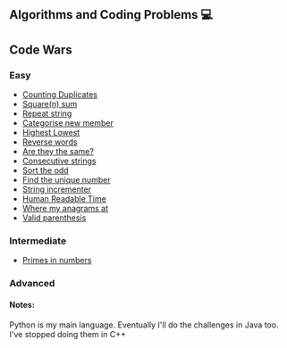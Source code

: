 ## Algorithms and Coding Problems 💻


## Code Wars
### Easy
   - [Counting Duplicates](01_count_duplicates)
   - [Square(n) sum](02_square_n_sum)
   - [Repeat string](03_string_repeat)
   - [Categorise new member](04_categorise_new_member)
   - [Highest Lowest](05_highest_lowest)
   - [Reverse words](06_reverse_words)
   - [Are they the same?](07_are_they_the_same)
   - [Consecutive strings](08_consecutive_strings)
   - [Sort the odd](09_sort_the_odd)
   - [Find the unique number](10_find_the_unique_number)
   - [String incrementer](11_string_incrementer)
   - [Human Readable Time](13_human_readable_time_01)
   - [Where my anagrams at](14_where_my_anagrams_at)
   - [Valid parenthesis](15_valid_parenthesis)

### Intermediate
   - [Primes in numbers]()
### Advanced

#### Notes: 
Python is my main language. Eventually I'll do the challenges in Java too. I've stopped doing them in C++